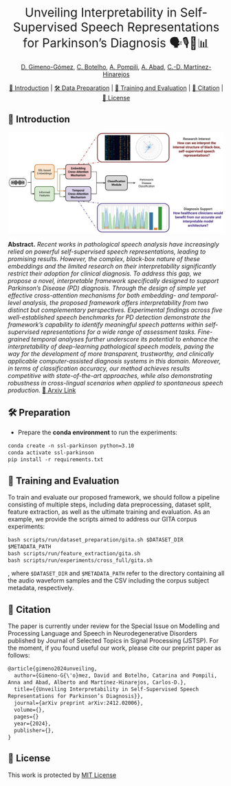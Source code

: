<h1 align="center"><span style="font-weight:normal">Unveiling Interpretability in Self-Supervised Speech Representations for Parkinson’s Diagnosis 🗣️🎙️📝📊</h1>
  
<div align="center">
  
[D. Gimeno-Gómez](https://scholar.google.es/citations?user=DVRSla8AAAAJ&hl=en), [C. Botelho](https://scholar.google.com/citations?user=d-xmVlUAAAAJ&hl=en), [A. Pompili](https://scholar.google.pt/citations?user=ZiB_o6kAAAAJ&hl=en), [A. Abad](https://scholar.google.pt/citations?user=M5hzAIwAAAAJ&hl=en), [C.-D. Martínez-Hinarejos](https://scholar.google.es/citations?user=HFKXPH8AAAAJ&hl=en)
</div>

<div align="center">
  
[📘 Introduction](#intro) |
[🛠️ Data Preparation](#preparation) |
[🚀 Training and Evaluation](#training) |
[📖 Citation](#citation) |
[📝 License](#license)
</div>

## <a name="intro"></a> 📘 Introduction

<div align="center"> <img src="docs/figure1.png"  width="720"> </div>

**Abstract.** _Recent works in pathological speech analysis have increasingly relied on powerful self-supervised speech representations, leading to promising results. However, the complex, black-box nature of these embeddings and the limited research on their interpretability significantly restrict their adoption for clinical diagnosis. To address this gap, we propose a novel, interpretable framework specifically designed to support Parkinson’s Disease (PD) diagnosis. Through the design of simple yet effective cross-attention mechanisms for both embedding- and temporal-level
analysis, the proposed framework offers interpretability from two distinct but complementary perspectives. Experimental findings across five well-established speech benchmarks for PD detection demonstrate the framework’s capability to identify meaningful speech patterns within self-supervised representations for a wide range of assessment tasks. Fine-grained temporal analyses further underscore its potential to enhance the interpretability
of deep-learning pathological speech models, paving the way for the development of more transparent, trustworthy, and clinically applicable computer-assisted diagnosis systems in this domain. Moreover, in terms of classification accuracy, our method achieves results competitive with state-of-the-art approaches, while also demonstrating robustness in cross-lingual scenarios when applied to spontaneous speech production._ [📜 Arxiv Link](https://arxiv.org/abs/2412.02006)

## <a name="preparation"></a> 🛠️ Preparation

- Prepare the **conda environment** to run the experiments:

```
conda create -n ssl-parkinson python=3.10
conda activate ssl-parkinson
pip install -r requirements.txt
```

## <a name="training"></a> 🚀 Training and Evaluation

To train and evaluate our proposed framework, we should follow a pipeline consisting of multiple steps, including data preprocessing, dataset split, feature extraction, as well as the ultimate training and evaluation. As an example, we provide the scripts aimed to address our GITA corpus experiments:

```
bash scripts/run/dataset_preparation/gita.sh $DATASET_DIR $METADATA_PATH
bash scripts/run/feature_extraction/gita.sh
bash scripts/run/experiments/cross_full/gita.sh
```

, where `$DATASET_DIR` and `$METADATA_PATH` refer to the directory containing all the audio waveform samples and the CSV including the corpus subject metadata, respectively.

## <a name="citation"></a> 📖 Citation

The paper is currently under review for the Special Issue on Modelling and Processing Language and Speech in Neurodegenerative Disorders published by Journal of Selected Topics in Signal Processing (JSTSP). For the moment, if you found useful our work, please cite our preprint paper as follows:

```
@article{gimeno2024unveiling,
  author={Gimeno-G{\'o}mez, David and Botelho, Catarina and Pompili, Anna and Abad, Alberto and Martínez-Hinarejos, Carlos-D.},
  title={{Unveiling Interpretability in Self-Supervised Speech Representations for Parkinson’s Diagnosis}},
  journal={arXiv preprint arXiv:2412.02006},
  volume={},
  pages={}
  year={2024},
  publisher={},
}
```

## <a name="license"></a> 📝 License

This work is protected by [MIT License](LICENSE)
